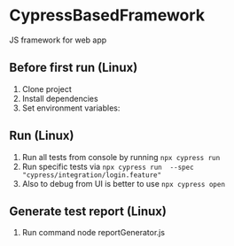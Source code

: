 # CypressBasedFramework
JS framework for web app

## Before first run (Linux)
1. Clone project
2. Install dependencies
3. Set environment variables:

## Run (Linux)
1. Run all tests from console by running `npx cypress run`
2. Run specific tests via `npx cypress run  --spec "cypress/integration/login.feature"`
3. Also to debug from UI is better to use `npx cypress open`

## Generate test report (Linux)
1. Run command node reportGenerator.js